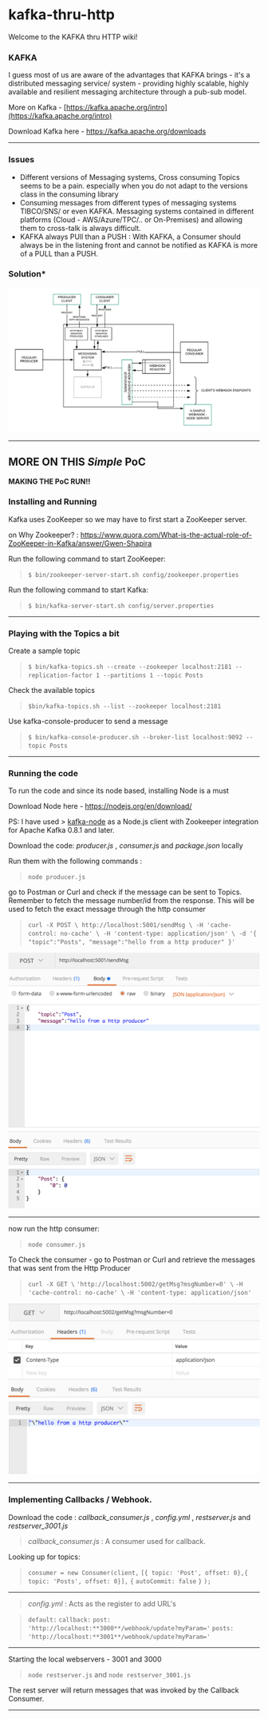 # kafka-thru-http


Welcome to the KAFKA thru HTTP wiki!

### KAFKA
I guess most of us are aware of the advantages that KAFKA brings - it's a distributed messaging service/ system -  providing highly scalable, highly available and resilient messaging architecture through a pub-sub model.

More on Kafka - [https://kafka.apache.org/intro](https://kafka.apache.org/intro)

Download Kafka here - https://kafka.apache.org/downloads
***

### Issues

* Different versions of Messaging systems, Cross consuming Topics seems to be a pain. especially when you do not adapt to the versions class in the consuming library 
* Consuming messages from different types of messaging systems TIBCO/SNS/ or even KAFKA. Messaging systems contained in different platforms (Cloud - AWS/Azure/TPC/.. or On-Premises) and allowing them to cross-talk is always difficult.
* KAFKA always PUll than a PUSH : With KAFKA, a Consumer should always be in the listening front and cannot be notified as KAFKA is more of a PULL than a PUSH. 

### Solution*
![](https://github.com/SanjayJDM/kafka-thru-http/blob/master/HTTP-MESSAGE.png)

***
##  MORE ON THIS _Simple_ PoC


**MAKING THE PoC RUN!!**

### Installing and Running 

Kafka uses ZooKeeper so we may have to first start a ZooKeeper server. 

on Why Zookeeper? : https://www.quora.com/What-is-the-actual-role-of-ZooKeeper-in-Kafka/answer/Gwen-Shapira
 
 Run the following command to start ZooKeeper: 

> `$ bin/zookeeper-server-start.sh config/zookeeper.properties`

 Run the following command to start Kafka: 

> `$ bin/kafka-server-start.sh config/server.properties`
***
### Playing with the Topics a bit

Create a sample topic

> `$ bin/kafka-topics.sh --create --zookeeper localhost:2181 --replication-factor 1 --partitions 1 --topic Posts`

Check the available topics

> `$bin/kafka-topics.sh --list --zookeeper localhost:2181`

Use kafka-console-producer to send a message

> `$ bin/kafka-console-producer.sh --broker-list localhost:9092 --topic Posts`
***
### Running the code

To run the code and since its node based, installing Node is a must

Download Node here - https://nodejs.org/en/download/

PS: I have used > [kafka-node](https://www.npmjs.com/package/kafka-node) as a Node.js client with Zookeeper integration for Apache Kafka 0.8.1 and later.

Download the code: _producer.js_ , _consumer.js_ and _package.json_ locally 

Run them with the following commands :

> `node producer.js`

go to Postman or Curl and check if the message can be sent to Topics. Remember to fetch the message number/id from the response. This will be used to fetch the exact message through the http consumer

> `curl -X POST \
>   http://localhost:5001/sendMsg \
>   -H 'cache-control: no-cache' \
>   -H 'content-type: application/json' \
>   -d '{
> 	"topic":"Posts",
> 	"message":"hello from a http producer"
> }'`

![KAFKA NODE ](https://github.com/SanjayJDM/kafka-thru-http/blob/master/HTTPProducer-Postman.png)
***

now run the http consumer:

> `node consumer.js`

To Check the consumer - go to Postman or Curl and retrieve the messages that was sent from the Http Producer

> `curl -X GET \`
>   `'http://localhost:5002/getMsg?msgNumber=0' \`
>   `-H 'cache-control: no-cache' \`
>   `-H 'content-type: application/json' `

![KAFKA NODE ](https://github.com/SanjayJDM/kafka-thru-http/blob/master/HTTPConsumer-Postman.png)
***

### Implementing Callbacks / Webhook.

Download the code : _callback_consumer.js_ , _config.yml_ , _restserver.js_ and  _restserver_3001.js_

> _callback_consumer.js_ : A consumer used for callback.

Looking up for topics: 

> `consumer = new Consumer(client,`
>         `[{ topic: 'Post', offset: 0},{ topic: 'Posts', offset: 0}],`
>         `{`
>             `autoCommit: false`
>         `}`
>     `);`
__________________________________________________________________________________________________________________
> _config.yml_ : Acts as the register to add URL's

> `default:`
>   `callback:`
>     `post: 'http://localhost:**3000**/webhook/update?myParam='`
>     `posts: 'http://localhost:**3001**/webhook/update?myParam='`
__________________________________________________________________________________________________________________
  
Starting the local webservers -  3001 and 3000

> `node restserver.js`
and
> `node restserver_3001.js`

The rest server will return messages that was invoked by the Callback Consumer.
***
